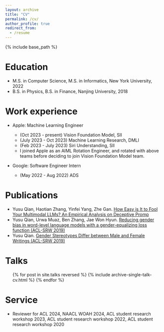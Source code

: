 ```yaml
---
layout: archive
title: "CV"
permalink: /cv/
author_profile: true
redirect_from:
  - /resume
---
```


{% include base_path %}

Education
======
* M.S. in Computer Science, M.S. in Informatics, New York University, 2022
* B.S. in Physics, B.S. in Finance, Nanjing University, 2018

Work experience
======
* Apple: Machine Learning Engineer
  * (Oct 2023 - present) Vision Foundation Model, SII
  * (July 2023 - Oct 2023) Machine Learning Research, DMLI
  * (Feb 2023 - July 2023) Siri Understanding, SII
  * I joined Apple as an AIML Rotation Engineer, and rotated with above teams before deciding to join Vision Foundation Model team. 

* Google: Software Engineer Intern
  * (May 2022 - Aug 2022) ADS

Publications
======
* Yusu Qian, Haotian Zhang, Yinfei Yang, Zhe Gan. [How Easy is It to Fool Your Multimodal LLMs? An
Empirical Analysis on Deceptive Promp](https://arxiv.org/pdf/2402.13220.pdf)
* Yusu Qian, Urwa Muaz, Ben Zhang, Jae Won Hyun. [Reducing gender bias in word-level language models with a gender-equalizing loss function (ACL-SRW 2019)](https://aclanthology.org/P19-2031.pdf)
* Yusu Qian. [Gender Stereotypes Differ between Male and Female Writings (ACL-SRW 2019)](https://aclanthology.org/P19-2007.pdf)
  
Talks
======
  <ul>{% for post in site.talks reversed %}
    {% include archive-single-talk-cv.html  %}
  {% endfor %}</ul>
  
Service
======
* Reviewer for ACL 2024, NAACL WOAH 2024, ACL student research workshop 2023, ACL student research workshop 2022, ACL student research workshop 2020 
